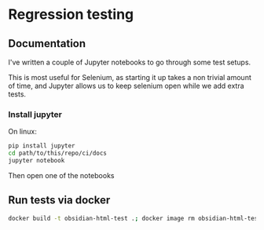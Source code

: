# Regression testing

## Documentation
I've written a couple of Jupyter notebooks to go through some test setups.

This is most useful for Selenium, as starting it up takes a non trivial amount of time, and
Jupyter allows us to keep selenium open while we add extra tests.

### Install jupyter
On linux:
``` bash
pip install jupyter
cd path/to/this/repo/ci/docs
jupyter notebook
```

Then open one of the notebooks


## Run tests via docker

```sh
docker build -t obsidian-html-test .; docker image rm obsidian-html-test
```
